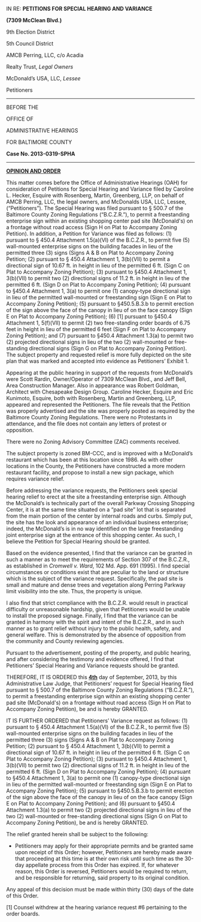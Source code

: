 IN RE: **PETITIONS FOR SPECIAL HEARING AND VARIANCE** **(7309 McClean Blvd.)** 9th Election District 5th Council DistrictAMCB Perring, LLC, c/o Acadia Realty Trust, *Legal Owners*McDonald’s USA, LLC, *Lessee*Petitioners
---
BEFORE THE

OFFICE OF

ADMINISTRATIVE HEARINGS

FOR BALTIMORE COUNTY**Case No. 2013-0319-SPHA** --- **<u>OPINION AND ORDER</u>** This matter comes before the Office of Administrative Hearings (OAH) for consideration of Petitions for Special Hearing and Variance filed by Caroline L. Hecker, Esquire with Rosenberg, Martin, Greenberg, LLP, on behalf of AMCB Perring, LLC, the legal owners, and McDonalds USA, LLC, Lessee, (“Petitioners”). The Special Hearing was filed pursuant to § 500.7 of the Baltimore County Zoning Regulations (“B.C.Z.R.”), to permit a freestanding enterprise sign within an existing shopping center pad site (McDonald's) on a frontage without road access (Sign H on Plat to Accompany Zoning Petition). In addition, a Petition for Variance was filed as follows: (1) pursuant to § 450.4 Attachment 1.5(a)(VI) of the B.C.Z.R., to permit five (5) wall-mounted enterprise signs on the building facades in lieu of the permitted three (3) signs (Signs A & B on Plat to Accompany Zoning Petition; (2) pursuant to § 450.4 Attachment 1, 3(b)(VII) to permit a directional sign of 10.67 ft. in height in lieu of the permitted 6 ft. (Sign C on Plat to Accompany Zoning Petition); (3) pursuant to §450.4 Attachment 1, 3(b)(VII) to permit two (2) directional signs of 11.2 ft. in height in lieu of the permitted 6 ft. (Sign D on Plat to Accompany Zoning Petition); (4) pursuant to §450.4 Attachment 1, 3(a) to permit one (1) canopy-type directional sign in lieu of the permitted wall-mounted or freestanding sign (Sign E on Plat to Accompany Zoning Petition); (5) pursuant to §450.5.B.3.b to permit erection of the sign above the face of the canopy in lieu of on the face canopy (Sign E on Plat to Accompany Zoning Petition); (6) [1] pursuant to §450.4 Attachment 1, 5(f)(VII) to permit (2) two free-standing order boards of 6.75 feet in height in lieu of the permitted 6 feet (Sign F on Plat to Accompany Zoning Petition); and (7) pursuant to §450.4 Attachment 1.3(a) to permit two (2) projected directional signs in lieu of the two (2) wall-mounted or free-standing directional signs (Sign G on Plat to Accompany Zoning Petition). The subject property and requested relief is more fully depicted on the site plan that was marked and accepted into evidence as Petitioners’ Exhibit 1. Appearing at the public hearing in support of the requests from McDonald’s were Scott Rardin, Owner/Operator of 7309 McClean Blvd., and Jeff Bell, Area Construction Manager. Also in appearance was Robert Goldman, Architect with Chesapeake Design Group. Caroline Hecker, Esquire and Eric Kunimoto, Esquire, both with Rosenberg, Martin and Greenberg, LLP, appeared and represented the Petitioners. The file reveals that the Petition was properly advertised and the site was properly posted as required by the Baltimore County Zoning Regulations. There were no Protestants in attendance, and the file does not contain any letters of protest or opposition. There were no Zoning Advisory Committee (ZAC) comments received. The subject property is zoned BM-CCC, and is improved with a McDonald’s restaurant which has been at this location since 1986. As with other locations in the County, the Petitioners have constructed a more modern restaurant facility, and propose to install a new sign package, which requires variance relief. Before addressing the variance requests, the Petitioners seek special hearing relief to erect at the site a freestanding enterprise sign. Although the McDonald’s is technically part of the overall Parkway Crossing Shopping Center, it is at the same time situated on a “pad site” lot that is separated from the main portion of the center by internal roads and curbs. Simply put, the site has the look and appearance of an individual business enterprise; indeed, the McDonald’s is in no way identified on the large freestanding joint enterprise sign at the entrance of this shopping center. As such, I believe the Petition for Special Hearing should be granted. Based on the evidence presented, I find that the variance can be granted in such a manner as to meet the requirements of Section 307 of the B.C.Z.R., as established in *Cromwell v. Ward*, 102 Md. App. 691 (1995). I find special circumstances or conditions exist that are peculiar to the land or structure which is the subject of the variance request. Specifically, the pad site is small and mature and dense trees and vegetation along Perring Parkway limit visibility into the site. Thus, the property is unique. I also find that strict compliance with the B.C.Z.R. would result in practical difficulty or unreasonable hardship, given that Petitioners would be unable to install the proposed signage. Finally, I find that the variance can be granted in harmony with the spirit and intent of the B.C.Z.R., and in such manner as to grant relief without injury to the public health, safety, and general welfare. This is demonstrated by the absence of opposition from the community and County reviewing agencies. Pursuant to the advertisement, posting of the property, and public hearing, and after considering the testimony and evidence offered, I find that Petitioners’ Special Hearing and Variance requests should be granted. THEREFORE, IT IS ORDERED this **<u>4th</u>** day of September, 2013, by this Administrative Law Judge, that Petitioners’ request for Special Hearing filed pursuant to § 500.7 of the Baltimore County Zoning Regulations (“B.C.Z.R.”), to permit a freestanding enterprise sign within an existing shopping center pad site (McDonald's) on a frontage without road access (Sign H on Plat to Accompany Zoning Petition), be and is hereby GRANTED. IT IS FURTHER ORDERED that Petitioners’ Variance request as follows: (1) pursuant to § 450.4 Attachment 1.5(a)(VI) of the B.C.Z.R., to permit five (5) wall-mounted enterprise signs on the building facades in lieu of the permitted three (3) signs (Signs A & B on Plat to Accompany Zoning Petition; (2) pursuant to § 450.4 Attachment 1, 3(b)(VII) to permit a directional sign of 10.67 ft. in height in lieu of the permitted 6 ft. (Sign C on Plat to Accompany Zoning Petition); (3) pursuant to §450.4 Attachment 1, 3(b)(VII) to permit two (2) directional signs of 11.2 ft. in height in lieu of the permitted 6 ft. (Sign D on Plat to Accompany Zoning Petition); (4) pursuant to §450.4 Attachment 1, 3(a) to permit one (1) canopy-type directional sign in lieu of the permitted wall-mounted or freestanding sign (Sign E on Plat to Accompany Zoning Petition); (5) pursuant to §450.5.B.3.b to permit erection of the sign above the face of the canopy in lieu of on the face canopy (Sign E on Plat to Accompany Zoning Petition); and (6) pursuant to §450.4 Attachment 1.3(a) to permit two (2) projected directional signs in lieu of the two (2) wall-mounted or free-standing directional signs (Sign G on Plat to Accompany Zoning Petition), be and is hereby GRANTED. The relief granted herein shall be subject to the following:   * Petitioners may apply for their appropriate permits and be granted same upon receipt of this Order; however, Petitioners are hereby made aware that proceeding at this time is at their own risk until such time as the 30-day appellate process from this Order has expired. If, for whatever reason, this Order is reversed, Petitioners would be required to return, and be responsible for returning, said property to its original condition. Any appeal of this decision must be made within thirty (30) days of the date of this Order.
[1] Counsel withdrew at the hearing variance request #6 pertaining to the order boards. 